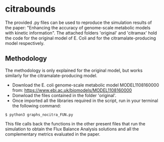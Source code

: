 # citrabounds

The provided .py files can be used to reproduce the simulation results of the paper: "Enhancing the accuracy of genome-scale metabolic models with kinetic information". The attached folders 'original' and 'citramax' hold the code for the original model of E. Coli and for the citramalate-producing model respectively.

## Methodology

The methodology is only explained for the original model, but works similarly for the citramalate-producing model.

- Download the E. coli genome-scale metabolic model MODEL1108160000 from: https://www.ebi.ac.uk/biomodels/MODEL1108160000
- Donwload the files contained in the folder 'original'.
- Once imported all the libraries required in the script, run in your terminal the following command:

```
$ python3 graphs_nocitra_FUN.py
```
This file calls back the functions in the other present files that run the simulation to obtain the Flux Balance Analysis solutions and all the complementary metrics evaluated in the paper.
